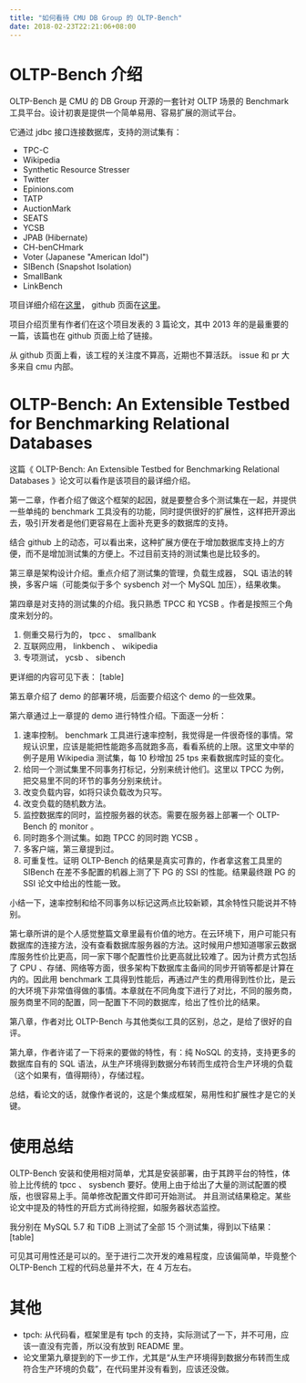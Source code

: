 ```yaml
---
title: "如何看待 CMU DB Group 的 OLTP-Bench"
date: 2018-02-23T22:21:06+08:00
---
```


# OLTP-Bench 介绍

OLTP-Bench 是 CMU 的 DB Group 开源的一套针对 OLTP 场景的 Benchmark 工具平台。设计初衷是提供一个简单易用、容易扩展的测试平台。

它通过 jdbc 接口连接数据库，支持的测试集有：

* TPC-C
* Wikipedia
* Synthetic Resource Stresser
* Twitter
* Epinions.com
* TATP
* AuctionMark
* SEATS
* YCSB
* JPAB (Hibernate)
* CH-benCHmark
* Voter (Japanese "American Idol")
* SIBench (Snapshot Isolation)
* SmallBank
* LinkBench

项目详细介绍在[这里](http://db.cs.cmu.edu/projects/oltp-bench/)， github 页面在[这里](https://github.com/oltpbenchmark/oltpbench)。

项目介绍页里有作者们在这个项目发表的 3 篇论文，其中 2013 年的是最重要的一篇，该篇也在 github 页面上给了链接。

从 github 页面上看，该工程的关注度不算高，近期也不算活跃。 issue 和 pr 大多来自 cmu 内部。

# OLTP-Bench: An Extensible Testbed for Benchmarking Relational Databases

这篇《 OLTP-Bench: An Extensible Testbed for Benchmarking Relational Databases 》论文可以看作是该项目的最详细介绍。

第一二章，作者介绍了做这个框架的起因，就是要整合多个测试集在一起，并提供一些单纯的 benchmark 工具没有的功能，同时提供很好的扩展性，这样把开源出去，吸引开发者是他们更容易在上面补充更多的数据库的支持。

结合 github 上的动态，可以看出来，这种扩展方便在于增加数据库支持上的方便，而不是增加测试集的方便上。不过目前支持的测试集也是比较多的。

第三章是架构设计介绍。重点介绍了测试集的管理，负载生成器， SQL 语法的转换，多客户端（可能类似于多个 sysbench 对一个 MySQL 加压），结果收集。

第四章是对支持的测试集的介绍。我只熟悉 TPCC 和 YCSB 。作者是按照三个角度来划分的。

1. 侧重交易行为的， tpcc 、 smallbank
1. 互联网应用， linkbench 、 wikipedia
1. 专项测试， ycsb 、 sibench

更详细的内容可见下表：
[table]

第五章介绍了 demo 的部署环境，后面要介绍这个 demo 的一些效果。

第六章通过上一章提的 demo 进行特性介绍。下面逐一分析：

1. 速率控制。 benchmark 工具进行速率控制，我觉得是一件很奇怪的事情。常规认识里，应该是能把性能跑多高就跑多高，看看系统的上限。这里文中举的例子是用 Wikipedia 测试集，每 10 秒增加 25 tps 来看数据库时延的变化。
1. 给同一个测试集里不同事务打标记，分别来统计他们。这里以 TPCC 为例，把交易里不同的环节的事务分别来统计。
1. 改变负载内容，如将只读负载改为只写。
1. 改变负载的随机数方法。
1. 监控数据库的同时，监控服务器的状态。需要在服务器上部署一个 OLTP-Bench 的 monitor 。
1. 同时跑多个测试集。如跑 TPCC 的同时跑 YCSB 。
1. 多客户端，第三章提到过。
1. 可重复性。证明 OLTP-Bench 的结果是真实可靠的，作者拿这套工具里的 SIBench 在差不多配置的机器上测了下 PG 的 SSI 的性能。结果最终跟 PG 的 SSI 论文中给出的性能一致。

小结一下，速率控制和给不同事务以标记这两点比较新颖，其余特性只能说并不特别。

第七章所讲的是个人感觉整篇文章里最有价值的地方。在云环境下，用户可能只有数据库的连接方法，没有查看数据库服务器的方法。这时候用户想知道哪家云数据库服务性价比更高，同一家下哪个配置性价比更高就比较难了。因为计费方式包括了 CPU 、存储、网络等方面，很多架构下数据库主备间的同步开销等都是计算在内的。因此用 benchmark 工具得到性能后，再通过产生的费用得到性价比，是云的大环境下非常值得做的事情。本章就在不同角度下进行了对比，不同的服务商，服务商里不同的配置，同一配置下不同的数据库，给出了性价比的结果。

第八章，作者对比 OLTP-Bench 与其他类似工具的区别，总之，是给了很好的自评。

第九章，作者许诺了一下将来的要做的特性，有：纯 NoSQL 的支持，支持更多的数据库自有的 SQL 语法，从生产环境得到数据分布转而生成符合生产环境的负载（这个如果有，值得期待），存储过程。

总结，看论文的话，就像作者说的，这是个集成框架，易用性和扩展性才是它的关键。

# 使用总结

OLTP-Bench 安装和使用相对简单，尤其是安装部署，由于其跨平台的特性，体验上比传统的 tpcc 、 sysbench 要好。使用上由于给出了大量的测试配置的模版，也很容易上手。简单修改配置文件即可开始测试。
并且测试结果稳定。某些论文中提及的特性的开启方式尚待挖掘，如服务器状态监控。

我分别在 MySQL 5.7 和 TiDB 上测试了全部 15 个测试集，得到以下结果：
[table]

可见其可用性还是可以的。至于进行二次开发的难易程度，应该偏简单，毕竟整个 OLTP-Bench 工程的代码总量并不大，在 4 万左右。

# 其他

* tpch: 从代码看，框架里是有 tpch 的支持，实际测试了一下，并不可用，应该一直没有完善，所以没有放到 README 里。
* 论文里第九章提到的下一步工作，尤其是“从生产环境得到数据分布转而生成符合生产环境的负载”，在代码里并没有看到，应该还没做。